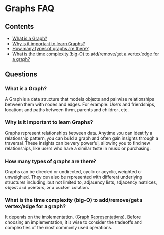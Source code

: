 # Graphs FAQ

## Contents

- [What is a Graph?](#q100)
- [Why is it important to learn Graphs?](#q101)
- [How many types of graphs are there?](#q102)
- [What is the time complexity (big-O) to add/remove/get a vertex/edge for a graph?](#q103)

## Questions

<a name="q100"></a>

### What is a Graph?

A Graph is a data structure that models objects and pairwise relationships between them with nodes and edges. For example: Users and friendships, locations and paths between them, parents and children, etc.

<a name="q101"></a>

### Why is it important to learn Graphs?

Graphs represent relationships between data. Anytime you can identify a relationship pattern, you can build a graph and often gain insights through a traversal. These insights can be very powerful, allowing you to find new relationships, like users who have a similar taste in music or purchasing.

<a name="q102"></a>

### How many types of graphs are there?

Graphs can be directed or undirected, cyclic or acyclic, weighted or unweighted. They can also be represented with different underlying structures including, but not limited to, adjacency lists, adjacency matrices, object and pointers, or a custom solution.

<a name="q103"></a>

### What is the time complexity (big-O) to add/remove/get a vertex/edge for a graph?

It depends on the implementation. ([Graph Representations](https://github.com/LambdaSchool/Graphs/tree/master/objectives/graph-representations)). Before choosing an implementation, it is wise to consider the tradeoffs and complexities of the most commonly used operations.
